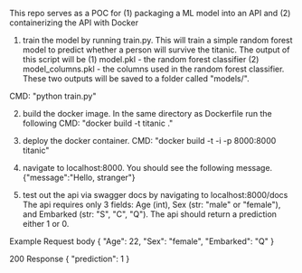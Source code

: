 This repo serves as a POC for (1) packaging a ML model into an API and (2) containerizing the API with Docker

1. train the model by running train.py. This will train a simple random forest model to predict whether a person will survive the titanic. The output of this script will be 
  (1) model.pkl - the random forest classifier
  (2) model_columns.pkl - the columns used in the random forest classifier.
These two outputs will be saved to a folder called "models/".

CMD: "python train.py"

2. build the docker image. In the same directory as Dockerfile run the following
CMD: "docker build -t titanic ."

3. deploy the docker container.
CMD: "docker build -t -i -p 8000:8000 titanic"

4. navigate to localhost:8000. You should see the following message.
  {"message":"Hello, stranger"}
  
5. test out the api via swagger docs by navigating to localhost:8000/docs
The api requires only 3 fields: Age (int), Sex (str: "male" or "female"), and Embarked (str: "S", "C", "Q").
The api should return a prediction either 1 or 0.

Example
Request body {
  "Age": 22,
  "Sex": "female",
  "Embarked": "Q"
}

200 Response {
  "prediction": 1
}
